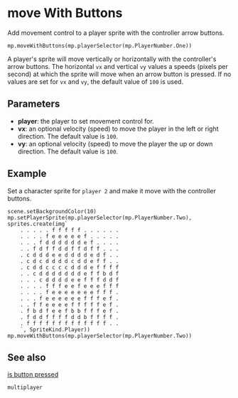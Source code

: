 # move With Buttons

Add movement control to a player sprite with the controller arrow buttons.

```sig
mp.moveWithButtons(mp.playerSelector(mp.PlayerNumber.One))
```

A player's sprite will move vertically or horizontally with the controller's arrow buttons. The horizontal `vx` and vertical `vy` values a speeds (pixels per second) at which the sprite will move when an arrow button is pressed. If no values are set for `vx` and `vy`, the default value of `100` is used.

## Parameters

* **player**: the player to set movement control for.
* **vx**: an optional velocity (speed) to move the player in the left or right direction. The default value is `100`.
* **vy**: an optional velocity (speed) to move the player the up or down direction. The default value is `100`.

## Example

Set a character sprite for `player 2` and make it move with the controller buttons.

```blocks
scene.setBackgroundColor(10)
mp.setPlayerSprite(mp.playerSelector(mp.PlayerNumber.Two), sprites.create(img`
    . . . . . f f f f f . . . . . . 
    . . . . f e e e e e f . . . . . 
    . . . f d d d d d d e f . . . . 
    . . f d f f d d f f d f f . . . 
    . c d d d e e d d d d e d f . . 
    . c d c d d d d c d d e f f . . 
    . c d d c c c c d d d e f f f f 
    . . c d d d d d d d e f f b d f 
    . . . c d d d d e e f f f d d f 
    . . . . f f f e e f e e e f f f 
    . . . . f e e e e e e e f f f . 
    . . . f e e e e e e f f f e f . 
    . . f f e e e e f f f f f e f . 
    . f b d f e e f b b f f f e f . 
    . f d d f f f f d d b f f f f . 
    . f f f f f f f f f f f f f . . 
    `, SpriteKind.Player))
mp.moveWithButtons(mp.playerSelector(mp.PlayerNumber.Two))
```

## See also

[is button pressed](/reference/multiplayer/is-button-pressed)

```package
multiplayer
```